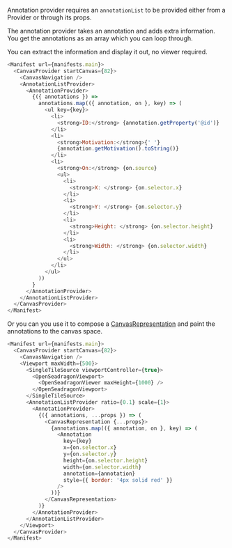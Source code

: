 Annotation provider requires an `annotationList` to be provided either from a
Provider or through its props.

The annotation provider takes an annotation and adds extra information. You get the
annotations as an array which you can loop through.

You can extract the information and display it out, no viewer required.

```js
<Manifest url={manifests.main}>
  <CanvasProvider startCanvas={82}>
    <CanvasNavigation />
    <AnnotationListProvider>
      <AnnotationProvider>
        {({ annotations }) =>
          annotations.map(({ annotation, on }, key) => (
            <ul key={key}>
              <li>
                <strong>ID:</strong> {annotation.getProperty('@id')}
              </li>
              <li>
                <strong>Motivation:</strong>{' '}
                {annotation.getMotivation().toString()}
              </li>
              <li>
                <strong>On:</strong> {on.source}
                <ul>
                  <li>
                    <strong>X: </strong> {on.selector.x}
                  </li>
                  <li>
                    <strong>Y: </strong> {on.selector.y}
                  </li>
                  <li>
                    <strong>Height: </strong> {on.selector.height}
                  </li>
                  <li>
                    <strong>Width: </strong> {on.selector.width}
                  </li>
                </ul>
              </li>
            </ul>
          ))
        }
      </AnnotationProvider>
    </AnnotationListProvider>
  </CanvasProvider>
</Manifest>
```

Or you can you use it to compose a [CanvasRepresentation](#canvasrepresentation) and paint
the annotations to the canvas space.

```js
<Manifest url={manifests.main}>
  <CanvasProvider startCanvas={82}>
    <CanvasNavigation />
    <Viewport maxWidth={500}>
      <SingleTileSource viewportController={true}>
        <OpenSeadragonViewport>
          <OpenSeadragonViewer maxHeight={1000} />
        </OpenSeadragonViewport>
      </SingleTileSource>
      <AnnotationListProvider ratio={0.1} scale={1}>
        <AnnotationProvider>
          {({ annotations, ...props }) => (
            <CanvasRepresentation {...props}>
              {annotations.map(({ annotation, on }, key) => (
                <Annotation
                  key={key}
                  x={on.selector.x}
                  y={on.selector.y}
                  height={on.selector.height}
                  width={on.selector.width}
                  annotation={annotation}
                  style={{ border: '4px solid red' }}
                />
              ))}
            </CanvasRepresentation>
          )}
        </AnnotationProvider>
      </AnnotationListProvider>
    </Viewport>
  </CanvasProvider>
</Manifest>
```
